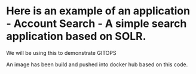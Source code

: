 # Here is an example of an application - Account Search - A simple search application based on SOLR.
We will be using this to demonstrate GITOPS 

An image has been build and pushed into docker hub based on this code. 
